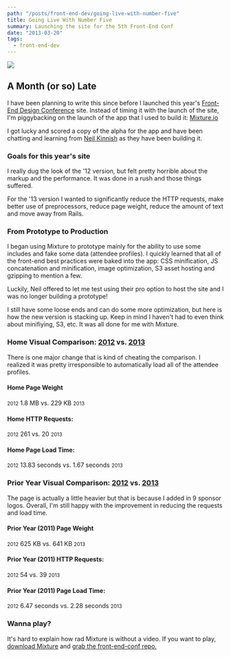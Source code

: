 ```yaml
---
path: "/posts/front-end-dev/going-live-with-number-five"
title: Going Live With Number Five
summary: Launching the site for the 5th Front-End Conf
date: "2013-03-20"
tags:
  - front-end-dev
---
```


![](/posts/front-end-dev/going-live-with-number-five/stage.png)

## A Month (or so) Late

I have been planning to write this since before I launched this year's [Front-End Design Conference](http://frontendconf.com) site. Instead of timing it with the launch of the site, I'm piggybacking on the launch of the app that I used to build it: [Mixture.io](http://mixture.io)

I got lucky and scored a copy of the alpha for the app and have been chatting and learning from [Neil Kinnish](http://twitter.com/neiltak) as they have been building it.

### Goals for this year's site

I really dug the look of the '12 version, but felt pretty horrible about the markup and the performance. It was done in a rush and those things suffered.

For the '13 version I wanted to significantly reduce the HTTP requests, make better use of preprocessors, reduce page weight, reduce the amount of text and move away from Rails.

### From Prototype to Production

I began using Mixture to prototype mainly for the ability to use some includes and fake some data (attendee profiles). I quickly learned that all of the front-end best practices were baked into the app: CSS minification, JS concatenation and minification, image optimization, S3 asset hosting and gzipping to mention a few.

Luckily, Neil offered to let me test using their pro option to host the site and I was no longer building a prototype!

I still have some loose ends and can do some more optimization, but here is how the new version is stacking up. Keep in mind I haven't had to even think about minifiying, S3, etc. It was all done for me with Mixture.

### Home Visual Comparison: [2012](http://frontenddesignconf.heroku.com) vs. [2013](http://frontenddesignconference.com)

There is one major change that is kind of cheating the comparison. I realized it was pretty irresponsible to automatically load all of the attendee profiles.

#### Home Page Weight

<small>2012</small> 1.8 MB vs. 229 KB <small>2013</small>

#### Home HTTP Requests:

<small>2012</small> 261 vs. 20 <small>2013</small>

#### Home Page Load Time:

<small>2012</small> 13.83 seconds vs. 1.67 seconds <small>2013</small>

### Prior Year Visual Comparison: [2012](http://frontenddesignconf.heroku.com/2011) vs. [2013](http://frontenddesignconference.com/2011)

The page is actually a little heavier but that is because I added in 9 sponsor logos. Overall, I'm still happy with the improvement in reducing the requests and load time.

#### Prior Year (2011) Page Weight

<small>2012</small> 625 KB vs. 641 KB <small>2013</small>

#### Prior Year (2011) HTTP Requests:

<small>2012</small> 54 vs. 39 <small>2013</small>

#### Prior Year (2011) Page Load Time:

<small>2012</small> 6.47 seconds vs. 2.28 seconds <small>2013</small>

### Wanna play?

It's hard to explain how rad Mixture is without a video. If you want to play, [download Mixture](http://mixture.io) and [grab the front-end-conf repo.](https://github.com/dandenney/front-end-conf)
